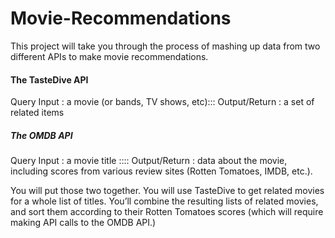# Movie-Recommendations

This project will take you through the process of mashing up data from two different APIs to make movie recommendations. 
#### The TasteDive API
Query Input : a movie (or bands, TV shows, etc):::
Output/Return : a set of related items

##### The OMDB API 
 Query Input : a movie title ::::
 Output/Return : data about the movie, including scores from various review sites  (Rotten Tomatoes, IMDB, etc.).


 You will put those two together. You will use TasteDive to get related movies for a whole list of titles. You’ll combine the resulting lists of related movies, and sort them according to their Rotten Tomatoes scores (which will require making API calls to the OMDB API.)
